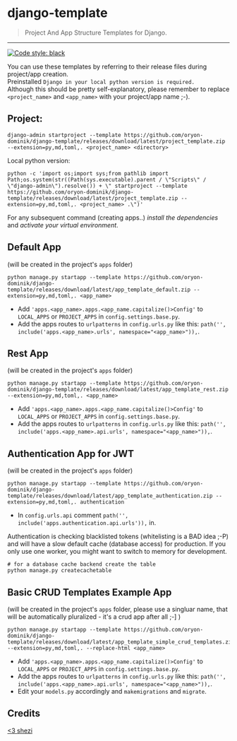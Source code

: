# django-template

> Project And App Structure Templates for Django.

---

[![Code style: black](https://img.shields.io/badge/code%20style-black-000000.svg)](https://github.com/psf/black)

You can use these templates by referring to their release files during project/app creation.  
Preinstalled `Django in your local python version is required.`  
Although this should be pretty self-explanatory, please remember to replace `<project_name>` and `<app_name>` with your project/app name ;-).


## Project:

    django-admin startproject --template https://github.com/oryon-dominik/django-template/releases/download/latest/project_template.zip --extension=py,md,toml,. <project_name> <directory>

Local python version:

    python -c 'import os;import sys;from pathlib import Path;os.system(str((Path(sys.executable).parent / \"Scripts\" / \"django-admin\").resolve()) + \" startproject --template https://github.com/oryon-dominik/django-template/releases/download/latest/project_template.zip --extension=py,md,toml,. <project_name> .\")'


For any subsequent command (creating apps..) *install the dependencies* and *activate your virtual environment*.


## Default App

(will be created in the project's `apps` folder)

    python manage.py startapp --template https://github.com/oryon-dominik/django-template/releases/download/latest/app_template_default.zip --extension=py,md,toml,. <app_name>


- Add `'apps.<app_name>.apps.<app_name.capitalize()>Config'` to `LOCAL_APPS` or `PROJECT_APPS` in `config.settings.base.py`.  
- Add the apps routes to `urlpatterns` in `config.urls.py` like this: `path('', include('apps.<app_name>.urls', namespace="<app_name>")),`.  


## Rest App

(will be created in the project's `apps` folder)

    python manage.py startapp --template https://github.com/oryon-dominik/django-template/releases/download/latest/app_template_rest.zip --extension=py,md,toml,. <app_name>


- Add `'apps.<app_name>.apps.<app_name.capitalize()>Config'` to `LOCAL_APPS` or `PROJECT_APPS` in `config.settings.base.py`.  
- Add the apps routes to `urlpatterns` in `config.urls.py` like this: `path('', include('apps.<app_name>.api.urls', namespace="<app_name>")),`.  


## Authentication App for JWT

(will be created in the project's `apps` folder)

    python manage.py startapp --template https://github.com/oryon-dominik/django-template/releases/download/latest/app_template_authentication.zip --extension=py,md,toml,. authentication

- In `config.urls.api` comment `path('', include('apps.authentication.api.urls')),` in.

Authentication is checking blacklisted tokens (whitelisting is a BAD idea ;-P) and will have a slow default cache (database access) for production.
If you only use one worker, you might want to switch to memory for development.

    # for a database cache backend create the table
    python manage.py createcachetable


## Basic CRUD Templates Example App

(will be created in the project's `apps` folder, please use a singluar name, that will be automatically pluralized - it's a crud app after all ;-] )

    python manage.py startapp --template https://github.com/oryon-dominik/django-template/releases/download/latest/app_template_simple_crud_templates.zip --extension=py,md,toml,. --replace-html <app_name>

- Add `'apps.<app_name>.apps.<app_name.capitalize()>Config'` to `LOCAL_APPS` or `PROJECT_APPS` in `config.settings.base.py`.  
- Add the apps routes to `urlpatterns` in `config.urls.py` like this: `path('', include('apps.<app_name>.api.urls', namespace="<app_name>")),`.  
- Edit your `models.py` accordingly and `makemigrations` and `migrate`.  



## Credits

[<3 shezi](https://github.com/shezi/django-better-project-template)
